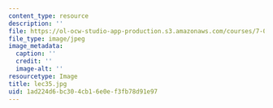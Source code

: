 ```yaml
---
content_type: resource
description: ''
file: https://ol-ocw-studio-app-production.s3.amazonaws.com/courses/7-012-introduction-to-biology-fall-2004/1ad224d6bc304cb16e0ef3fb78d91e97_lec35.jpg
file_type: image/jpeg
image_metadata:
  caption: ''
  credit: ''
  image-alt: ''
resourcetype: Image
title: lec35.jpg
uid: 1ad224d6-bc30-4cb1-6e0e-f3fb78d91e97
---
```

